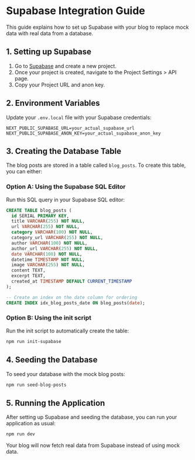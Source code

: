 # Supabase Integration Guide

This guide explains how to set up Supabase with your blog to replace mock data with real data from a database.

## 1. Setting up Supabase

1. Go to [Supabase](https://supabase.io/) and create a new project.
2. Once your project is created, navigate to the Project Settings > API page.
3. Copy your Project URL and anon key.

## 2. Environment Variables

Update your `.env.local` file with your Supabase credentials:

```
NEXT_PUBLIC_SUPABASE_URL=your_actual_supabase_url
NEXT_PUBLIC_SUPABASE_ANON_KEY=your_actual_supabase_anon_key
```

## 3. Creating the Database Table

The blog posts are stored in a table called `blog_posts`. To create this table, you can either:

### Option A: Using the Supabase SQL Editor

Run this SQL query in your Supabase SQL editor:

```sql
CREATE TABLE blog_posts (
  id SERIAL PRIMARY KEY,
  title VARCHAR(255) NOT NULL,
  url VARCHAR(255) NOT NULL,
  category VARCHAR(100) NOT NULL,
  category_url VARCHAR(255) NOT NULL,
  author VARCHAR(100) NOT NULL,
  author_url VARCHAR(255) NOT NULL,
  date VARCHAR(100) NOT NULL,
  datetime TIMESTAMP NOT NULL,
  image VARCHAR(255) NOT NULL,
  content TEXT,
  excerpt TEXT,
  created_at TIMESTAMP DEFAULT CURRENT_TIMESTAMP
);

-- Create an index on the date column for ordering
CREATE INDEX idx_blog_posts_date ON blog_posts(date);
```

### Option B: Using the init script

Run the init script to automatically create the table:

```bash
npm run init-supabase
```

## 4. Seeding the Database

To seed your database with the mock blog posts:

```bash
npm run seed-blog-posts
```

## 5. Running the Application

After setting up Supabase and seeding the database, you can run your application as usual:

```bash
npm run dev
```

Your blog will now fetch real data from Supabase instead of using mock data.